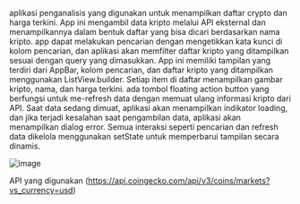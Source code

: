 aplikasi penganalisis yang digunakan untuk menampilkan daftar crypto dan harga terkini. App ini mengambil data kripto melalui API eksternal dan menampilkannya dalam bentuk daftar yang bisa dicari berdasarkan nama kripto. app dapat melakukan pencarian dengan mengetikkan kata kunci di kolom pencarian, dan aplikasi akan memfilter daftar kripto yang ditampilkan sesuai dengan query yang dimasukkan. App ini memiliki tampilan yang terdiri dari AppBar, kolom pencarian, dan daftar kripto yang ditampilkan menggunakan ListView.builder. Setiap item di daftar menampilkan gambar kripto, nama, dan harga terkini. ada tombol floating action button yang berfungsi untuk me-refresh data dengan memuat ulang informasi kripto dari API. Saat data sedang dimuat, aplikasi akan menampilkan indikator loading, dan jika terjadi kesalahan saat pengambilan data, aplikasi akan menampilkan dialog error. Semua interaksi seperti pencarian dan refresh data dikelola menggunakan setState untuk memperbarui tampilan secara dinamis.


![image](https://github.com/user-attachments/assets/e1139e83-f809-43a1-8d45-1801ffe24164)

API yang digunakan (https://api.coingecko.com/api/v3/coins/markets?vs_currency=usd)
